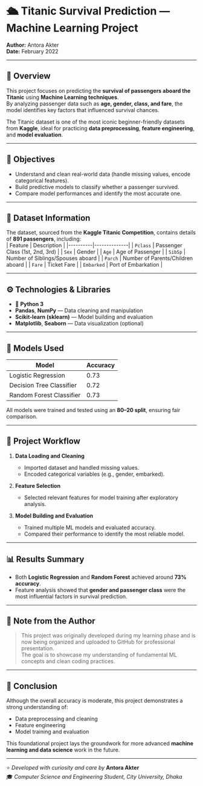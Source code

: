 # 🛳 Titanic Survival Prediction — Machine Learning Project  
**Author:** Antora Akter  
**Date:** February 2022  

---

## 📖 Overview  
This project focuses on predicting the **survival of passengers aboard the Titanic** using **Machine Learning techniques**.  
By analyzing passenger data such as **age, gender, class, and fare**, the model identifies key factors that influenced survival chances.  

The Titanic dataset is one of the most iconic beginner-friendly datasets from **Kaggle**, ideal for practicing **data preprocessing**, **feature engineering**, and **model evaluation**.

---

## 🎯 Objectives  
- Understand and clean real-world data (handle missing values, encode categorical features).  
- Build predictive models to classify whether a passenger survived.  
- Compare model performances and identify the most accurate one.  

---

## 🧩 Dataset Information  
The dataset, sourced from the **Kaggle Titanic Competition**, contains details of **891 passengers**, including:  
| Feature | Description |
|----------|--------------|
| `Pclass` | Passenger Class (1st, 2nd, 3rd) |
| `Sex` | Gender |
| `Age` | Age of Passenger |
| `SibSp` | Number of Siblings/Spouses aboard |
| `Parch` | Number of Parents/Children aboard |
| `Fare` | Ticket Fare |
| `Embarked` | Port of Embarkation |

---

## ⚙️ Technologies & Libraries  
- 🐍 **Python 3**  
- **Pandas**, **NumPy** — Data cleaning and manipulation  
- **Scikit-learn (sklearn)** — Model building and evaluation  
- **Matplotlib**, **Seaborn** — Data visualization (optional)  

---

## 🧠 Models Used  
| Model | Accuracy |
|--------|-----------|
| Logistic Regression | 0.73 |
| Decision Tree Classifier | 0.72 |
| Random Forest Classifier | 0.73 |

All models were trained and tested using an **80–20 split**, ensuring fair comparison.

---

## 🚀 Project Workflow  
1. **Data Loading and Cleaning**  
   - Imported dataset and handled missing values.  
   - Encoded categorical variables (e.g., gender, embarked).  

2. **Feature Selection**  
   - Selected relevant features for model training after exploratory analysis.  

3. **Model Building and Evaluation**  
   - Trained multiple ML models and evaluated accuracy.  
   - Compared their performance to identify the most reliable model.  

---

## 📊 Results Summary  
- Both **Logistic Regression** and **Random Forest** achieved around **73% accuracy**.  
- Feature analysis showed that **gender and passenger class** were the most influential factors in survival prediction.  

---
## 🧾 Note from the Author  
> This project was originally developed during my learning phase and is now being organized and uploaded to GitHub for professional presentation.  
> The goal is to showcase my understanding of fundamental ML concepts and clean coding practices.

---
## 🏁 Conclusion  
Although the overall accuracy is moderate, this project demonstrates a strong understanding of:  
- Data preprocessing and cleaning  
- Feature engineering  
- Model training and evaluation  

This foundational project lays the groundwork for more advanced **machine learning and data science** work in the future.

---

⭐ *Developed with curiosity and care by* **Antora Akter**  
🎓 *Computer Science and Engineering Student, City University, Dhaka*
